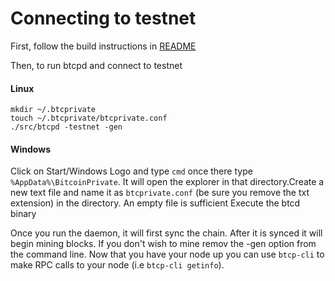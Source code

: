 Connecting to testnet
==========================================================

First, follow the build instructions in [README](/README.md)

Then, to run btcpd and connect to testnet

#### Linux
```
mkdir ~/.btcprivate
touch ~/.btcprivate/btcprivate.conf
./src/btcpd -testnet -gen
```

#### Windows
Click on Start/Windows Logo and type `cmd` once there type `%AppData%\BitcoinPrivate`. It will open the explorer in that directory.Create a new text file and name it as `btcprivate.conf` (be sure you remove the txt extension) in the directory. An empty file is sufficient
Execute the btcd binary

Once you run the daemon, it will first sync the chain. After it is synced it will begin mining blocks. If you don't wish to mine remov the -gen option from the command line.
Now that you have your node up you can use `btcp-cli` to make RPC calls to your node (i.e `btcp-cli getinfo`).

